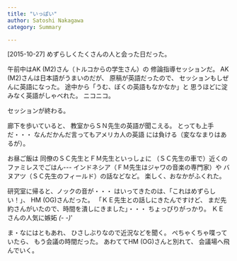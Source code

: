 ```yaml
---
title: "いっぱい"
author: Satoshi Nakagawa
category: Summary

---
```


[2015-10-27]  めずらしくたくさんの人と会った日だった。

 午前中はAK (M2)さん（トルコからの学生さん）の
修論指導セッションだ。
AK (M2)さんは日本語がうまいのだが、
原稿が英語だったので、
セッションもしぜんに英語になった。
途中から「うむ、ぼくの英語もなかなか」と
思うほどに淀みなく英語がしゃべれた。
ニコニコ。

 セッションが終わる。

 廊下を歩いていると、
教室からＳＮ先生の英語が聞こえる。
とっても上手だ・・・
なんだかんだ言ってもアメリカ人の英語
には負ける（変ななまりはあるが）。

<!--more-->

 お昼ご飯は
同僚のＳＣ先生とＦＭ先生といっしょに
（ＳＣ先生の車で）近くのファミレスでごはん---
インドネシア（ＦＭ先生はジャワの音楽の専門家）や
バヌアツ（ＳＣ先生のフィールド）の話などなど。
楽しく、おなかがふくれた。

 研究室に帰ると、ノックの音が・・・
はいってきたのは、「これはめずらしい！」、
HM (OG)さんだった。
「ＫＥ先生との話しにきたんですけど、
まだ先約さんがいたので、時間を潰しにきました」・・・
ちょっぴりがっかり。
ＫＥさんの人気に嫉妬 _(- -)_'

 ま・なにはともあれ、
ひさしぶりなので近況などを聞く。
ぺちゃくちゃ喋っていたら、
もう会議の時間だった。
あわててHM (OG)さんと別れて、
会議場へ飛んでいく。

